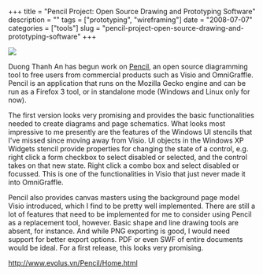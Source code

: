+++
title = "Pencil Project: Open Source Drawing and Prototyping Software"
description = ""
tags = ["prototyping", "wireframing"]
date = "2008-07-07"
categories = ["tools"]
slug = "pencil-project-open-source-drawing-and-prototyping-software"
+++


<div class="tool-screenshot mb1"><a href="http://www.evolus.vn/Pencil/Home.html"><img id="bluga-thumbnail-2673" class="bluga-thumbnail custom" src="http://media.konigi.com/bluga/
wt522fa8a739a4b_custom.jpg"/></a></div><p>Duong Thanh An has begun work on <a href="http://www.evolus.vn/Pencil/Home.html">Pencil</a>, an open source diagramming tool to free users from commercial products such as Visio and OmniGraffle. Pencil is an application that runs on the Mozilla Gecko engine and can be run as a Firefox 3 tool, or in standalone mode (Windows and Linux only for now). </p>
<p>The first version looks very promising and provides the basic functionalities needed to create diagrams and page schematics. What looks most impressive to me presently are the features of the Windows UI stencils that I've missed since moving away from Visio. UI objects in the Windows XP Widgets stencil provide properties for changing the state of a control, e.g. right click a form checkbox to select disabled or selected, and the control takes on that new state. Right click a combo box and select disabled or focussed. This is one of the functionalities in Visio that just never made it into OmniGraffle.</p>
<p>Pencil also provides canvas masters using the background page model Visio introduced, which I find to be pretty well implemented. There are still a lot of features that need to be implemented for me to consider using Pencil as a replacement tool, however. Basic shape and line drawing tools are absent, for instance. And while PNG exporting is good, I would need support for better export options. PDF or even SWF of entire documents would be ideal. For a first release, this looks very promising. </p>
  
<p><a href="http://www.evolus.vn/Pencil/Home.html">http://www.evolus.vn/Pencil/Home.html</a></p>
      
